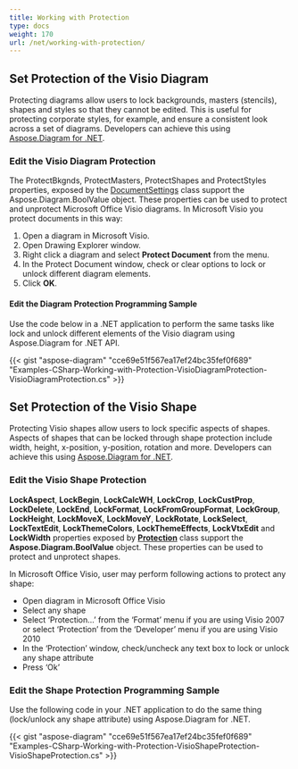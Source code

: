 ```yaml
---
title: Working with Protection
type: docs
weight: 170
url: /net/working-with-protection/
---
```


## **Set Protection of the Visio Diagram**
Protecting diagrams allow users to lock backgrounds, masters (stencils), shapes and styles so that they cannot be edited. This is useful for protecting corporate styles, for example, and ensure a consistent look across a set of diagrams. Developers can achieve this using [Aspose.Diagram for .NET](https://products.aspose.com/diagram/net).
### **Edit the Visio Diagram Protection**
The ProtectBkgnds, ProtectMasters, ProtectShapes and ProtectStyles properties, exposed by the [DocumentSettings](http://www.aspose.com/api/net/diagram/aspose.diagram/documentsettings) class support the Aspose.Diagram.BoolValue object. These properties can be used to protect and unprotect Microsoft Office Visio diagrams. In Microsoft Visio you protect documents in this way:

1. Open a diagram in Microsoft Visio.
1. Open Drawing Explorer window.
1. Right click a diagram and select **Protect Document** from the menu.
1. In the Protect Document window, check or clear options to lock or unlock different diagram elements.
1. Click **OK**.
#### **Edit the Diagram Protection Programming Sample**
Use the code below in a .NET application to perform the same tasks like lock and unlock different elements of the Visio diagram using Aspose.Diagram for .NET API.

{{< gist "aspose-diagram" "cce69e51f567ea17ef24bc35fef0f689" "Examples-CSharp-Working-with-Protection-VisioDiagramProtection-VisioDiagramProtection.cs" >}}
## **Set Protection of the Visio Shape**
Protecting Visio shapes allow users to lock specific aspects of shapes. Aspects of shapes that can be locked through shape protection include width, height, x-position, y-position, rotation and more. Developers can achieve this using [Aspose.Diagram for .NET](https://products.aspose.com/diagram/net).
### **Edit the Visio Shape Protection**
**LockAspect**, **LockBegin**, **LockCalcWH**, **LockCrop**, **LockCustProp**, **LockDelete**, **LockEnd**, **LockFormat**, **LockFromGroupFormat**, **LockGroup**, **LockHeight**, **LockMoveX**, **LockMoveY**, **LockRotate**, **LockSelect**, **LockTextEdit**, **LockThemeColors**, **LockThemeEffects**, **LockVtxEdit** and **LockWidth** properties exposed by [**Protection**](http://www.aspose.com/api/net/diagram/aspose.diagram/Protection) class support the **Aspose.Diagram.BoolValue** object. These properties can be used to protect and unprotect shapes.

In Microsoft Office Visio, user may perform following actions to protect any shape:

- Open diagram in Microsoft Office Visio
- Select any shape
- Select ‘Protection…’ from the ‘Format’ menu if you are using Visio 2007 or select ‘Protection’ from the ‘Developer’ menu if you are using Visio 2010
- In the ‘Protection’ window, check/uncheck any text box to lock or unlock any shape attribute
- Press ‘Ok’
### **Edit the Shape Protection Programming Sample**
Use the following code in your .NET application to do the same thing (lock/unlock any shape attribute) using Aspose.Diagram for .NET.

{{< gist "aspose-diagram" "cce69e51f567ea17ef24bc35fef0f689" "Examples-CSharp-Working-with-Protection-VisioShapeProtection-VisioShapeProtection.cs" >}}
